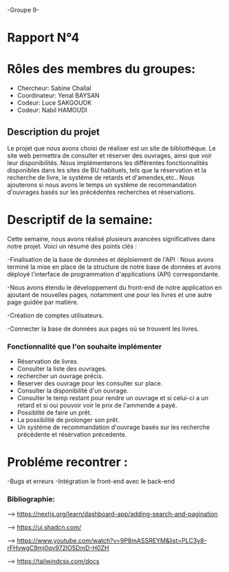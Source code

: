 -Groupe 9-

# Rapport N°4

# Rôles des membres du groupes:

 - Chercheur: Sabine Challal
 - Coordinateur: Yenal BAYSAN
 - Codeur: Luce SAKGOUOK
 - Codeur: Nabil HAMOUDI



 ## Description du projet

Le projet que nous avons choisi de réaliser est un site de bibliothèque. Le site web permettra de consulter et réserver des ouvrages, ainsi que voir leur disponibilités. Nous implémenterons les différentes fonctionnalités disponibles dans les sites de BU habituels, tels que la réservation et la recherche de livre, le système de retards et d'amendes,etc.. Nous ajouterons si nous avons le temps un système de recommandation d'ouvrages basés sur les précédentes recherches et réservations.


 # Descriptif de la semaine:

 Cette semaine, nous avons réalisé plusieurs avancées significatives dans notre projet. Voici un résumé des points clés :

 -Finalisation de la base de données et déploiement de l'API : Nous avons terminé la mise en place de la structure de notre base de données et avons déployé l'interface de programmation d'applications (API) correspondante.

 -Nous avons étendu le développement du front-end de notre application en ajoutant de nouvelles pages, notamment une pour les livres et une autre page guidée par matière.

 -Création de comptes utilisateurs.

 -Connecter la base de données aux pages où se trouvent les livres.


 ###  Fonctionnalité que l'on souhaite implémenter

 - Réservation de livres.
 - Consulter la liste des ouvrages.
 - rechercher un ouvrage précis.
 - Reserver des ouvrage pour les consulter sur place.
 - Consulter la disponibilité d'un ouvrage.
 - Consulter le temp restant pour rendre un ouvrage et si celui-ci a un retard et si oui pouvoir voir le prix de l'ammende a payé.
 - Possiblité de faire un prêt.
 - La possibilité de prolonger son prêt.
 - Un systéme de recommandation d'ouvrage basés sur les recherche précédente et résérvation précedente.

# Probléme recontrer :

-Bugs et erreurs 
-Intégration le front-end avec le back-end

 ### Bibliographie:

 --> https://nextjs.org/learn/dashboard-app/adding-search-and-pagination

--> https://ui.shadcn.com/

--> https://www.youtube.com/watch?v=9P8mASSREYM&list=PLC3y8-rFHvwgC9mj0qv972IO5DmD-H0ZH

--> https://tailwindcss.com/docs
